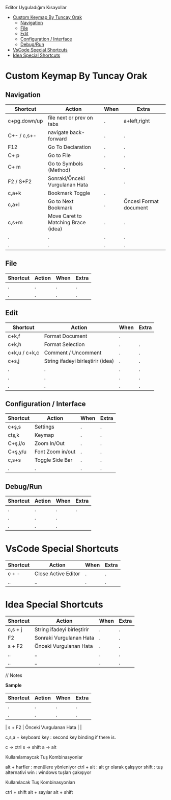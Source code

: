 Editor Uyguladığım Kısayollar

- [Custom Keymap By Tuncay Orak](#custom-keymap-by-tuncay-orak)
  - [Navigation](#navigation)
  - [File](#file)
  - [Edit](#edit)
  - [Configuration / Interface](#configuration--interface)
  - [Debug/Run](#debugrun)
- [VsCode Special Shortcuts](#vscode-special-shortcuts)
- [Idea Special Shortcuts](#idea-special-shortcuts)

# Custom Keymap By Tuncay Orak


## Navigation

| Shortcut     | Action                         | When | Extra                  |
| ------------ | ------------------------------ | ---- | ---------------------- |
| c+pg.down/up | file next or prev on tabs      | .    | a+left,right           |
| C+- / c,s+-  | navigate back-forward          | .    | .                      |
| F12          | Go To Declaration              | .    | .                      |
| C+ p         | Go to File                     | .    | .                      |
| C+ m         | Go to Symbols (Method)         | .    | .                      |
| F2 / S+F2    | Sonraki/Önceki Vurgulanan Hata |      | .                      |
| c,a+k        | Bookmark Toggle                | .    |                        |
| c,a+l        | Go to Next Bookmark            | .    | Öncesi Format document |
| c,s+m            | Move Caret to Matching Brace (idea)  | .    | .                      |
| .            | .                              | .    | .                      |
| .            | .                              | .    | .                      |


## File


| Shortcut | Action | When | Extra |
| -------- | ------ | ---- | ----- |
| .        | .      | .    | .     |
| .        | .      | .    | .     |


## Edit

| Shortcut | Action                            | When | Extra |
| -------- | --------------------------------- | ---- | ----- |
| c+k,f    | Format Document                   | .    |       |
| c+k,h    | Format Selection                  | .    | .     |
| c+k,u / c+k,c | Comment / Uncomment| .    | .     |
| c+s,j    | String ifadeyi birleştirir (idea) | .    | .     |
| .        | .                                 | .    | .     |
| .        | .                                 | .    | .     |
| .        | .                                 | .    | .     |



## Configuration / Interface

| Shortcut | Action           | When | Extra |
| -------- | ---------------- | ---- | ----- |
| c+ş,s    | Settings         | .    | .     |
| ctş,k    | Keymap           | .    | .     |
| C+ş,i/o  | Zoom In/Out      | .    | .     |
| C+ş,y/u  | Font Zoom in/out | .    | .     |
| c,s+s    | Toggle Side Bar  | .    | .     |
| .        | .                | .    | .     |


## Debug/Run

| Shortcut | Action | When | Extra |
| -------- | ------ | ---- | ----- |
| .        | .      | .    | .     |
| .        | .      | .    |
| .        | .      | .    |


# VsCode Special Shortcuts

| Shortcut | Action              | When |Extra | 
| -------- | ------------------- | ---- |-----|
| c + -    | Close Active Editor |.     |.|
| ..       | ..                  |.     |.|

# Idea Special Shortcuts

| Shortcut | Action              | When |Extra |
| -------- | ------------------- | ---- |-----|
| c,s + j  | String ifadeyi birleştirir |.|.|
| F2       | Sonraki Vurgulanan Hata    |.|.|
| s + F2   | Önceki Vurgulanan Hata     |.|.|
| ..       | ..                         |.|.|
| ..       | ..                  |.     |.|



// Notes

**Sample**

| Shortcut | Action | When | Extra |
| -------- | ------ | ---- | ----- |
| .        | .      | .    | .     |
| .        | .      | .    | .     |

| s + F2 | Önceki Vurgulanan Hata | |

c,s,a + keyboard key : second key binding if there is.

c -> ctrl
s -> shift
a -> alt

Kullanılamaycak Tuş Kombinasyonlar

alt + harfler : menülere yönleniyor
ctrl + alt : alt gr olarak çalışıyor
shift : tuş alternativi
win : windows tuşları çakışıyor

Kullanılacak Tuş Kombinasyonları

ctrl + shift
alt + sayılar
alt + shift
